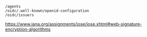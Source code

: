 ```text
/agents
/oidc/.well-known/openid-configuration
/oidc/issuers
```

https://www.iana.org/assignments/jose/jose.xhtml#web-signature-encryption-algorithms
